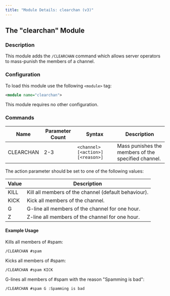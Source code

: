 ```yaml
---
title: "Module Details: clearchan (v3)"
---
```


## The "clearchan" Module

### Description

This module adds the `/CLEARCHAN` command which allows server operators to mass-punish the members of a channel.

### Configuration

To load this module use the following `<module>` tag:

```xml
<module name="clearchan">
```

This module requires no other configuration.

### Commands

Name      | Parameter Count | Syntax                            | Description
--------- | --------------- | --------------------------------- | -----------
CLEARCHAN | 2-3             | `<channel> [<action>] [<reason>]` | Mass punishes the members of the specified channel.

The action parameter should be set to one of the following values:

Value | Description
----- | -----------
KILL  | Kill all members of the channel (default behaviour).
KICK  | Kick all members of the channel.
G     | G-line all members of the channel for one hour.
Z     | Z-line all members of the channel for one hour.

#### Example Usage

Kills all members of #spam:

```plaintext
/CLEARCHAN #spam
```

Kicks all members of #spam:

```plaintext
/CLEARCHAN #spam KICK
```

G-lines all members of #spam with the reason "Spamming is bad":

```plaintext
/CLEARCHAN #spam G :Spamming is bad
```

